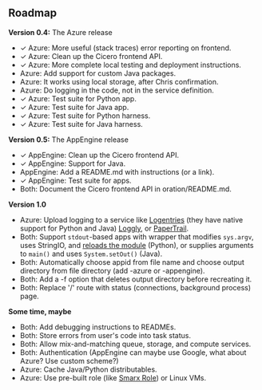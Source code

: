## Roadmap

**Version 0.4:** The Azure release

 - ✓ Azure: More useful (stack traces) error reporting on frontend.
 - ✓ Azure: Clean up the Cicero frontend API.
 - ✓ Azure: More complete local testing and deployment instructions.
 - Azure: Add support for custom Java packages.
 - Azure: It works using local storage, after Chris confirmation.
 - Azure: Do logging in the code, not in the service definition.
 - ✓ Azure: Test suite for Python app.
 - ✓ Azure: Test suite for Java app.
 - ✓ Azure: Test suite for Python harness.
 - ✓ Azure: Test suite for Java harness.

**Version 0.5:** The AppEngine release
 - ✓ AppEngine: Clean up the Cicero frontend API.
 - ✓ AppEngine: Support for Java.
 - AppEngine: Add a README.md with instructions (or a link).
 - ✓ AppEngine: Test suite for apps.
 - Both: Document the Cicero frontend API in oration/README.md.

**Version 1.0**

 - Azure: Upload logging to a service like [Logentries][] (they have native
   support for Python and Java) [Loggly][], or [PaperTrail][].
 - Both: Support `stdout`-based apps with wrapper that modifies `sys.argv`,
   uses StringIO, and [reloads the module][] (Python), or supplies arguments
   to `main()` and uses `System.setOut()` (Java).
 - Both: Automatically choose appid from file name and choose output
   directory from file directory (add -azure or -appengine).
 - Both: Add a -f option that deletes output directory before recreating it.
 - Both: Replace '/' route with status (connections, background process) page.

  [logentries]: http://logentries.com/
  [loggly]: http://loggly.com/
  [papertrail]: http://papertrailapp.com/
  [reloads the module]: http://stackoverflow.com/q/6507896

**Some time, maybe**

 - Both: Add debugging instructions to READMEs.
 - Both: Store errors from user's code into task status.
 - Both: Allow mix-and-matching queue, storage, and compute services.
 - Both: Authentication (AppEngine can maybe use Google, what about Azure? Use
   custom scheme?)
 - Azure: Cache Java/Python distributables.
 - Azure: Use pre-built role (like [Smarx Role][]) or Linux VMs.

  [smarx role]: http://smarxrole.codeplex.com/
